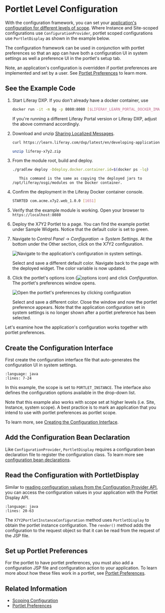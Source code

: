 # Portlet Level Configuration

With the configuration framework, you can set your [application's configuration for different levels of scope](./scoping-configurations.md). Where Instance and Site-scoped configurations use `ConfigurationProvider`, portlet scoped configurations use `PortletDisplay` as shown in the example below. 

The configuration framework can be used in conjunction with portlet preferences so that an app can have both a configuration UI in system settings as well a preference UI in the portlet's setup tab. 

Note, an application's configuration is overridden if portlet preferences are implemented and set by a user. See [Portlet Preferences](../../developing-a-java-web-application/using-mvc/portlet-preferences.md) to learn more.

## See the Example Code

1. Start Liferay DXP. If you don't already have a docker container, use

    ```bash
    docker run -it -m 8g -p 8080:8080 [$LIFERAY_LEARN_PORTAL_DOCKER_IMAGE$]
    ```

    If you're running a different Liferay Portal version or Liferay DXP, adjust the above command accordingly. 

1. Download and unzip [Sharing Localized Messages](./liferay-x7y2.zip).

    ```bash
    curl https://learn.liferay.com/dxp/latest/en/developing-applications/core-frameworks/configurable-application/liferay-x7y2.zip -O
    ```

    ```bash
    unzip liferay-x7y2.zip
    ```

1. From the module root, build and deploy.

    ```bash
    ./gradlew deploy -Ddeploy.docker.container.id=$(docker ps -lq)
    ```

    ```note::
       This command is the same as copying the deployed jars to /opt/liferay/osgi/modules on the Docker container.
    ```

1. Confirm the deployment in the Liferay Docker container console.

    ```bash
    STARTED com.acme.x7y2.web_1.0.0 [1651]
    ```

1. Verify that the example module is working. Open your browser to `https://localhost:8080`

1. Deploy the X7Y2 Portlet to a page. You can find the example portlet under Sample Widgets. Notice that the default color is set to green.

1. Navigate to *Control Panel* &rarr; *Configuration* &rarr; *System Settings*. At the bottom under the Other section, click on the X7Y2 configuration.

    ![Navigate to the application's configuration in system settings.](./portlet-level-configuration/images/01.png)

    Select and save a different default color. Navigate back to the page with the deployed widget. The color variable is now updated.

1. Click the portlet's options icon (![options icon](../../../images/icon-options.png)) and click *Configuration*. The portlet's preferences window opens.

    ![Open the portlet's preferences by clicking configuration](./portlet-level-configuration/images/02.png)

    Select and save a different color. Close the window and now the portlet preference appears. Note that the application configuration set in system settings is no longer shown after a portlet preference has been selected.

Let's examine how the application's configuration works together with portlet preferences.

## Create the Configuration Interface

First create the configuration interface file that auto-generates the configuration UI in system settings.

```{literalinclude} ./portlet-level-configuration/resources/liferay-x7y2.zip/x7y2-web/src/main/java/com/acme/x7y2/web/internal/configuration/X7Y2PortletInstanceConfiguration.java
:language: java
:lines: 7-24
```

In this example, the scope is set to `PORTLET_INSTANCE`. The interface also defines the configuration options available in the drop-down list.

Note that this example also works with scope set at higher levels (i.e. Site, Instance, system scope). A best practice is to mark an application that you intend to use with portlet preferences as portlet scope.

To learn more, see [Creating the Configuration Interface](./setting-and-accessing-configurations.html#Creating-the-Configuration-Interface).

## Add the Configuration Bean Declaration

Like `ConfigurationProvider`, `PortletDisplay` requires a configuration bean declaration file to register the configuration class. To learn more see [configuration bean declarations](./setting-and-accessing-configurations.html#Create-a-Configuration-Bean-Declaration).

## Read the Configuration with PortletDisplay

Similar to [reading configuration values from the Configuration Provider API](./setting-and-accessing-configurations.html#Reading-the-Configuration-from-the-Application), you can access the configuration values in your application with the Portlet Display API.

```{literalinclude} ./portlet-level-configuration/resources/liferay-x7y2.zip/x7y2-web/src/main/java/com/acme/x7y2/web/internal/portlet/X7Y2Portlet.java
:language: java
:lines: 20-63
```

The `X7Y2PortletInstanceConfiguration` method uses `PortletDisplay` to obtain the portlet instance configuration. The `render()` method adds the configuration to the request object so that it can be read from the request of the JSP file.

## Set up Portlet Preferences

For the portlet to have portlet preferences, you must also add a configuration JSP file and configuration action to your application. To learn more about how these files work in a portlet, see [Portlet Preferences](../../developing-a-java-web-application/using-mvc/portlet-preferences.md).

## Related Information

* [Scoping Configuration](./scoping-configurations.md)
* [Portlet Preferences](../../developing-a-java-web-application/using-mvc/portlet-preferences.md)
